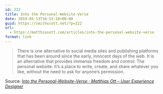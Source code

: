 ```yaml
---
id: 222
title: Into the Personal-Website-Verse
date: 2019-05-13T16:52:18+00:00
guid: https://smithscott.net/?p=222
url:
  - https://matthiasott.com/articles/into-the-personal-website-verse
format: link
---
```

<blockquote>
<p>There is one alternative to social media sites and publishing platforms that has been around since the early, innocent days of the web. It is an alternative that provides immense freedom and control: The personal website. It’s a place to write, create, and share whatever you like, without the need to ask for anyone’s permission.</p>
</blockquote>
<p>Source: <em><a href="https://matthiasott.com/articles/into-the-personal-website-verse" data-wplink-edit="true">Into the Personal-Website-Verse · Matthias Ott – User Experience Designer</a></em></p>

<!-- wp:paragraph -->
<p></p>
<!-- /wp:paragraph -->
